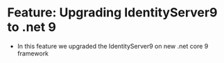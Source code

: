 # Feature: Upgrading IdentityServer9 to .net 9
- In this feature we upgraded the IdentityServer9 on new .net core 9 framework

